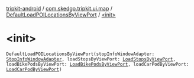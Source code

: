 [tripkit-android](../../index.md) / [com.skedgo.tripkit.ui.map](../index.md) / [DefaultLoadPOILocationsByViewPort](index.md) / [&lt;init&gt;](./-init-.md)

# &lt;init&gt;

`DefaultLoadPOILocationsByViewPort(stopInfoWindowAdapter: `[`StopInfoWindowAdapter`](../../com.skedgo.tripkit.ui.map.adapter/-stop-info-window-adapter/index.md)`, loadStopsByViewPort: `[`LoadStopsByViewPort`](../-load-stops-by-view-port/index.md)`, loadBikePodsByViewPort: `[`LoadBikePodsByViewPort`](../-load-bike-pods-by-view-port/index.md)`, loadCarPodByViewPort: `[`LoadCarPodByViewPort`](../-load-car-pod-by-view-port/index.md)`)`